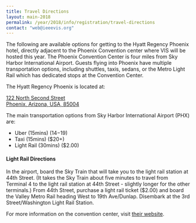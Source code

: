 ```yaml
---
title: Travel Directions
layout: main-2018
permalink: /year/2018/info/registration/travel-directions
contact: "web@ieeevis.org"
---
```


The following are available options for getting to the Hyatt Regency Phoenix hotel, directly adjacent to the Phoenix Convention center where VIS will be hosted this year. The Phoenix Convention Center is four miles from Sky Harbor International Airport. Guests flying into Phoenix have multiple transportation options, including shuttles, taxis, sedans, or the Metro Light Rail which has dedicated stops at the Convention Center. 

The Hyatt Regency Phoenix is located at:

[122 North Second Street  
Phoenix, Arizona, USA, 85004](https://www.google.ca/maps/place/122+N+2nd+St,+Phoenix,+AZ+85004,+USA/@33.449829,-112.0740833,17z/data=!3m1!4b1!4m5!3m4!1s0x872b1222041b6f13:0x3ecaa49e7f169f44!8m2!3d33.4498245!4d-112.0718946?hl=en)

The main transportation options from Sky Harbor International Airport (PHX) are:

- Uber (15mins) ($14-$19)
- Taxi (15mins) ($20+)
- Light Rail (30mins) ($2.00)

#### Light Rail Directions

In the airport, board the Sky Train that will take you to the light rail station at 44th Street. (It takes the Sky Train about five minutes to travel from Terminal 4 to the light rail station at 44th Street - slightly longer for the other terminals.) From 44th Street, purchase a light rail ticket ($2.00) and board the Valley Metro Rail heading West to 19th Ave/Dunlap. Disembark at the 3rd Street/Washington Light Rail Station.

For more information on the convention center, visit [their website](https://www.phoenixconventioncenter.com).

